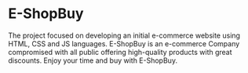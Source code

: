 # E-ShopBuy
The project focused on developing an initial e-commerce website using HTML, CSS and JS languages. 
E-ShopBuy is an e-commerce Company compromised with all public offering high-quality products with great discounts. Enjoy your time and buy with E-ShopBuy.
